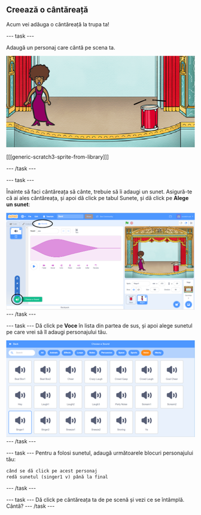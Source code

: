 ## Creează o cântăreață

Acum vei adăuga o cântăreață la trupa ta!

\--- task \---

Adaugă un personaj care cântă pe scena ta.

![captură de ecran](images/band-singer-mic.png)

[[[generic-scratch3-sprite-from-library]]]

\--- /task \---

\--- task \---

Înainte să faci cântăreața să cânte, trebuie să îi adaugi un sunet. Asigură-te că ai ales cântăreața, și apoi dă click pe tabul Sunete, și dă click pe **Alege un sunet**:

![captură de ecran](images/band-import-sound-annotated.png) \--- /task \---

\--- task \--- Dă click pe **Voce** în lista din partea de sus, și apoi alege sunetul pe care vrei să îl adaugi personajului tău.

![captură de ecran](images/band-choose-sound.png) \--- /task \---

\--- task \--- Pentru a folosi sunetul, adaugă următoarele blocuri personajului tău:

```blocks3
când se dă click pe acest personaj
redă sunetul (singer1 v) până la final
```

\--- /task \---

\--- task \--- Dă click pe cântăreața ta de pe scenă și vezi ce se întâmplă. Cântă? \--- /task \---